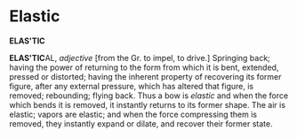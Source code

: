 # Elastic

**ELAS'TIC**

**ELAS'TIC**AL, _adjective_ \[from the Gr. to impel, to drive.\] Springing back; having the power of returning to the form from which it is bent, extended, pressed or distorted; having the inherent property of recovering its former figure, after any external pressure, which has altered that figure, is removed; rebounding; flying back. Thus a bow is _elastic_ and when the force which bends it is removed, it instantly returns to its former shape. The air is elastic; vapors are elastic; and when the force compressing them is removed, they instantly expand or dilate, and recover their former state.